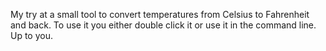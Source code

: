 My try at a small tool to convert temperatures from Celsius to Fahrenheit and back.
To use it you either double click it or use it in the command line. Up to you.
